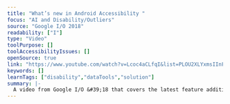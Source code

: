 ```yaml
---
title: "What’s new in Android Accessibility "
focus: "AI and Disability/Outliers"
source: "Google I/O 2018"
readability: ["I"]
type: "Video"
toolPurpose: []
toolAccessibilityIssues: []
openSource: true
link: "https://www.youtube.com/watch?v=Lcoc4aCLfqI&list=PLOU2XLYxmsIInFRc3M44HUTQc3b_YJ4-Y&index=12&t=0s"
keywords: []
learnTags: ["disability","dataTools","solution"]
summary: |-
  A video from Google I/O &#39;18 that covers the latest feature additions to Android P, provides an update on accessibility testing and best practices, and discusses new APIs that developers can use to create more accessible app experiences. 
---
```


